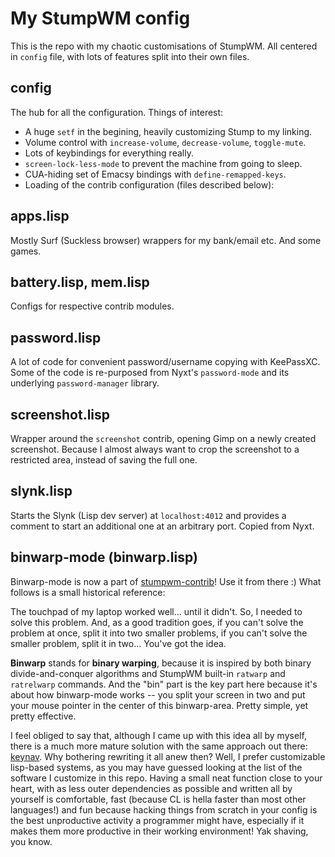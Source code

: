 # My StumpWM config

This is the repo with my chaotic customisations of StumpWM. All centered in `config` file, with lots of features split into their own files.

## config

The hub for all the configuration. Things of interest:
- A huge `setf` in the begining, heavily customizing Stump to my linking.
- Volume control with `increase-volume`, `decrease-volume`, `toggle-mute`.
- Lots of keybindings for everything really.
- `screen-lock-less-mode` to prevent the machine from going to sleep.
- CUA-hiding set of Emacsy bindings with `define-remapped-keys`.
- Loading of the contrib configuration (files described below):

## apps.lisp

Mostly Surf (Suckless browser) wrappers for my bank/email etc. And some games.

## battery.lisp, mem.lisp

Configs for respective contrib modules.

## password.lisp

A lot of code for convenient password/username copying with KeePassXC. Some of the code is re-purposed from Nyxt's `password-mode` and its underlying `password-manager` library.

## screenshot.lisp

Wrapper around the `screenshot` contrib, opening Gimp on a newly created screenshot. Because I almost always want to crop the screenshot to a restricted area, instead of saving the full one.

## slynk.lisp

Starts the Slynk (Lisp dev server) at `localhost:4012` and provides a comment to start an additional one at an arbitrary port. Copied from Nyxt.

## binwarp-mode (binwarp.lisp)

Binwarp-mode is now a part of [stumpwm-contrib](https://github.com/stumpwm/stumpwm-contrib)! Use it from there :) What follows is a small historical reference:

The touchpad of my laptop worked well... until it didn't. So, I needed to solve this problem. And, as a good tradition goes, if you can't solve the problem at once, split it into two smaller problems, if you can't solve the smaller problem, split it in two... You've got the idea. 

**Binwarp** stands for **binary warping**, because it is inspired by both binary divide-and-conquer algorithms and StumpWM built-in `ratwarp` and `ratrelwarp` commands. And the "bin" part is the key part here because it's about how binwarp-mode works -- you split your screen in two and put your mouse pointer in the center of this binwarp-area. Pretty simple, yet pretty effective.

I feel obliged to say that, although I came up with this idea all by myself, there is a much more mature solution with the same approach out there: [keynav](https://github.com/jordansissel/keynav). Why bothering rewriting it all anew then? Well, I prefer customizable lisp-based systems, as you may have guessed looking at the list of the software I customize in this repo. Having a small neat function close to your heart, with as less outer dependencies as possible and written all by yourself is comfortable, fast (because CL is hella faster than most other languages!) and fun because hacking things from scratch in your config is the best unproductive activity a programmer might have, especially if it makes them more productive in their working environment! Yak shaving, you know.
